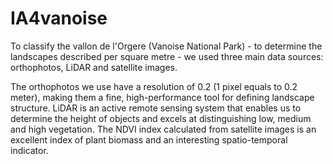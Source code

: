 # IA4vanoise



To classify the vallon de l'Orgere (Vanoise National Park) - to determine the landscapes described per square metre - we used three main data sources: orthophotos, LiDAR and satellite images. 

The orthophotos we use have a resolution of 0.2 (1 pixel equals to 0.2 meter), making them a fine, high-performance tool for defining landscape structure. LiDAR is an active remote sensing system that enables us to determine the height of objects and excels at distinguishing low, medium and high vegetation. The NDVI index calculated from satellite images is an excellent index of plant biomass and an interesting spatio-temporal indicator. 
